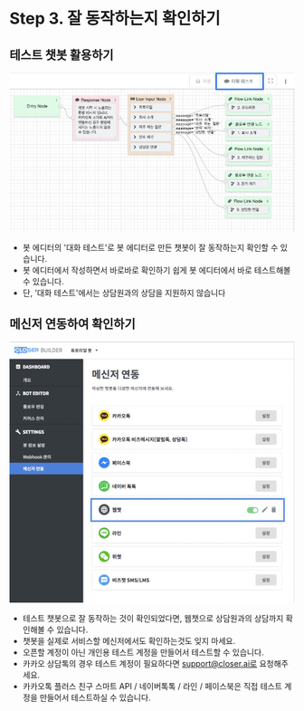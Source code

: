 # Step 3. 잘 동작하는지 확인하기

## 테스트 챗봇 활용하기

![](../../.gitbook/assets/guide_%20%288%29.png)

* 봇 에디터의 '대화 테스트'로 봇 에디터로 만든 챗봇이 잘 동작하는지 확인할 수 있습니다.
* 봇 에디터에서 작성하면서 바로바로 확인하기 쉽게 봇 에디터에서 바로 테스트해볼 수 있습니다.
* 단, '대화 테스트'에서는 상담원과의 상담을 지원하지 않습니다

## 메신저 연동하여 확인하기

![](../../.gitbook/assets/guide_%20%2812%29.png)

* 테스트 챗봇으로 잘 동작하는 것이 확인되었다면, 웹챗으로 상담원과의 상담까지 확인해볼 수 있습니다.
* 챗봇을 실제로 서비스할 메신저에서도 확인하는것도 잊지 마세요.
* 오픈할 계정이 아닌 개인용 테스트 계정을 만들어서 테스트할 수 있습니다.
* 카카오 상담톡의 경우 테스트 계정이 필요하다면 support@closer.ai로 요청해주세요.
* 카카오톡 플러스 친구 스마트 API / 네이버톡톡 / 라인 / 페이스북은 직접 테스트 계정을 만들어서 테스트하실 수 있습니다.



